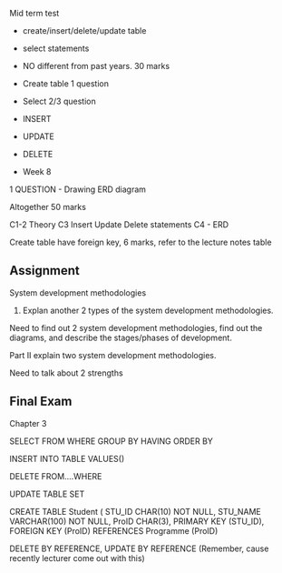 Mid term test
- create/insert/delete/update table
- select statements

- NO different from past years. 30 marks

- Create table 1 question
- Select 2/3 question
- INSERT
- UPDATE
- DELETE

- Week 8

1 QUESTION - Drawing ERD diagram

Altogether 50 marks

C1-2 Theory
C3 Insert Update Delete statements
C4 - ERD

Create table have foreign key, 6 marks, refer to the lecture notes table

## Assignment

System development methodologies

1. Explan another 2 types of the system development methodologies.

Need to find out 2 system development methodologies, find out the diagrams, and describe the stages/phases of development.

Part II explain two system development methodologies.

Need to talk about 2 strengths

## Final Exam

Chapter 3

SELECT
FROM 
WHERE 
GROUP BY
HAVING
ORDER BY

INSERT INTO TABLE VALUES()

DELETE FROM....WHERE

UPDATE TABLE SET

CREATE TABLE Student (
	STU_ID CHAR(10) NOT NULL,
	STU_NAME VARCHAR(100) NOT NULL,
	ProID CHAR(3),
	PRIMARY KEY (STU_ID),
	FOREIGN KEY (ProID) REFERENCES Programme (ProID)

DELETE BY REFERENCE, UPDATE BY REFERENCE (Remember, cause recently lecturer come out with this)